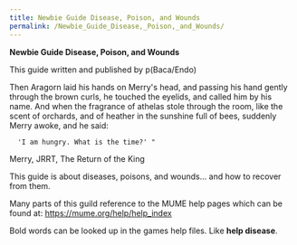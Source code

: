 ```yaml
---
title: Newbie Guide Disease, Poison, and Wounds
permalink: /Newbie_Guide_Disease,_Poison,_and_Wounds/
---
```


**Newbie Guide Disease, Poison, and Wounds**

This guide written and published by p(Baca/Endo)

Then Aragorn laid his hands on Merry's head, and passing his hand gently
through the brown curls, he touched the eyelids, and called him by his
name. And when the fragrance of athelas stole through the room, like the
scent of orchards, and of heather in the sunshine full of bees, suddenly
Merry awoke, and he said:

`  'I am hungry. What is the time?' " `

Merry, JRRT, The Return of the King

This guide is about diseases, poisons, and wounds... and how to recover
from them.

Many parts of this guild reference to the MUME help pages which can be
found at: <https://mume.org/help/help_index>

Bold words can be looked up in the games help files. Like **help
disease**.
